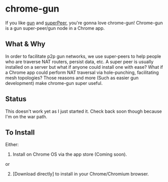 # chrome-gun

If you like [gun](https://gun.eco) and [superPeer](https://github.com/TensorTom/superPeer), you're gonna love chrome-gun! Chrome-gun is a gun super-peer/gun node in a Chrome app.

## What & Why

In order to facilitate p2p gun networks, we use super-peers to help people who are traverse NAT routers,
persist data, etc. A super peer is usually installed on a server but what if anyone could install
one with ease? What if a Chrome app could perform NAT traversal via hole-punching, facilitating mesh
topologies? Those reasons and more (Such as easier gun development) make chrome-gun super useful.

## Status

This doesn't work yet as I just started it. Check back soon though because I'm on the war path.

## To Install

Either:

1. Install on Chrome OS via the app store (Coming soon).

or

2. [Download directly] to install in your Chrome/Chromium browser.
